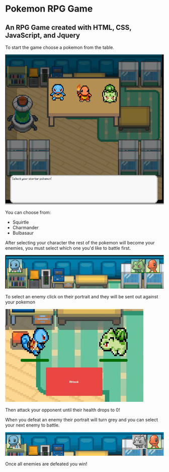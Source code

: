 # Pokemon RPG Game

## An RPG Game created with HTML, CSS, JavaScript, and Jquery

To start the game choose a pokemon from the table.

![image of character select menu](assets/images/markup/selectcharacter.png)

You can choose from:

* Squirtle
* Charmander
* Bulbasaur

After selecting your character the rest of the pokemon will become your enemies, you must select which one you'd like to battle first.

![image of pokemon teams](assets/images/markup/selectenemy.png)

To select an enemy click on their portrait and they will be sent out against your pokemon

![image of pokemon battling](assets/images/markup/battle.png)

Then attack your opponent until their health drops to 0!

When you defeat an enemy their portrait will turn grey and you can select your next enemy to battle.

![image of defeated enemy portrait](assets/images/markup/enemydefeated.png)

Once all enemies are defeated you win!